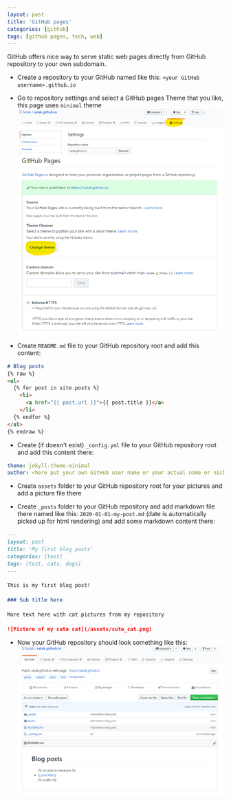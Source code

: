 ```yaml
---
layout: post
title: 'GitHub pages'
categories: [github]
tags: [github pages, tech, web]
---
```


GitHub offers nice way to serve static web pages directly from GitHub repository to your own subdomain. 

- Create a repository to your GitHub named like this: `<your GitHub username>.github.io`
- Go to repository settings and select a GitHub pages Theme that you like, this page uses `minimal` theme
![GitHub Settings](/assets/github_settings.png)
![GitHub Pages Theme](/assets/github_pages_theme.png)

- Create `README.md` file to your GitHub repository root and add this content:

```markdown
# Blog posts
{% raw %}
<ul>
  {% for post in site.posts %}
    <li>
      <a href="{{ post.url }}">{{ post.title }}</a>
    </li>
  {% endfor %}
</ul>
{% endraw %}
```

- Create (if doesn't exist) `_config.yml` file to your GitHub repository root and add this content there:

```yaml
theme: jekyll-theme-minimal
author: <here put your own GitHub user name or your actual name or nick>
```

- Create `assets` folder to your GitHub repository root for your pictures and add a picture file there

- Create `_posts` folder to your GitHub repository and add markdown file there named like this: `2020-01-01-my-post.md` (date is automatically picked up for html rendering) and add some markdown content there:

```markdown
---
layout: post
title: 'My first blog posts'
categories: [test]
tags: [test, cats, dogs]
---

This is my first blog post!

### Sub title here

More text here with cat pictures from my repository

![Picture of my cute cat](/assets/cute_cat.png)
```

- Now your GitHub repository should look something like this:
![GitHub example](/assets/github_example.png)